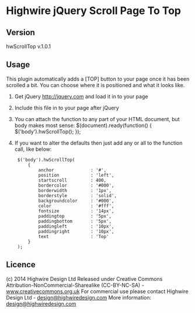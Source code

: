 Highwire jQuery Scroll Page To Top
==================================

Version
-------
hwScrollTop v.1.0.1

Usage
-----
This plugin automatically adds a [TOP] button to your page once it has been scrolled a bit.
You can choose where it is positioned and what it looks like.

1) Get jQuery http://jquery.com and load it in to your page
2) Include this file in to your page after jQuery
3) You can attach the function to any part of your HTML document, but body makes most sense:
	$(document).ready(function() {
		$('body').hwScrollTop();
	});
	
4) If you want to alter the defaults then just add any or all to the function call, like below:

		$('body').hwScrollTop(
			{
				anchor 				: '#',
				position 			: 'left',
				startscroll 		: 400,
				bordercolor	 		: '#000',
				borderwidth			: '1px',
				borderstyle			: 'solid',
				backgroundcolor 	: '#000',
				color				: '#fff',
				fontsize			: '14px',
				paddingtop			: '5px',
				paddingbottom		: '5px',
				paddingleft			: '10px',
				paddingright		: '10px',
				text				: 'Top'
			}		
		);

Licence
-------
(c) 2014 Highwire Design Ltd
Released under Creative Commons Attribution-NonCommercial-Sharealike (CC-BY-NC-SA) - www.creativecommons.org.uk
For commercial use please contact Highwire Design Ltd - design@highwiredesign.com
More information: design@highwiredesign.com